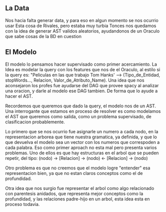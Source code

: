 

## La Data
Nos hacia falta generar data, y para eso en algun momento se nos ocurrio usar Esta cosa de Rivales, pero estaba muy turbia
Tonces nos quedamos con la idea de generar AST validos aleatorios, ayudandonos de un Oraculo que sabe cosas de la BD en cuestion

## El Modelo
El modelo lo pensamos hacer supervisado como primer acercamiento. La Idea es modelar la query con los features que nos de el Oraculo,
al estilo si la query es: "Peliculas en las que trabajo Tom Hanks' --> (Tipo_de_Entidad, stopWords..., Relacion, Valor_de_Atributo_Name).
Una idea que nos aconsejaron los profes fue ayudarse del DAG que provee spacy al analizar una oracion, y darle al modelo ese DAG tambien.
De forma que lo ayude a hacer el AST.

Recordemos que queremos que dado la query, el modelo nos de un AST. Una interrogante que estamos en proceso de resolver es como modelamos el AST que queremos como salida, como un problema supervisado, de clasificacion probablemente.

Lo primero que se nos ocurrio fue asignarle un numero a cada nodo, en la representacion arborea que tiene nuestra gramatica, ya definida, y que lo que devuelva el modelo sea un vector con los numeros que correspoden a cada palabra. Eso como primer aproach no esta mal pero presenta varios problemas.
Uno de ellos es que hay estructuras en el arbol que se pueden repetir, del tipo:
(nodo) -> [Relacion] -> (nodo) <- [Relacion] -> (nodo)

Otro problema es que no creemos que el modelo logre "entender" esa representacion bien, ya que no estan claros conceptos como el de profundidad.

Otra idea que nos surgio fue representar el arbol como algo relacionado con parentesis anidados, que representa mejor conceptos como la profundidad, y las relaciones padre-hijo en un arbol, esta idea esta en proceso todavia.